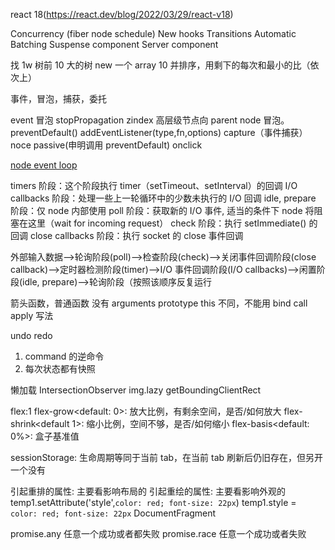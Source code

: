 react 18(https://react.dev/blog/2022/03/29/react-v18)

Concurrency (fiber node schedule)
New hooks Transitions
Automatic Batching
Suspense component
Server component

找 1w 树前 10 大的树
new 一个 array 10 并排序，用剩下的每次和最小的比（依次上）

事件，冒泡，捕获，委托

event 冒泡 stopPropagation zindex 高层级节点向 parent node 冒泡。
preventDefault()
addEventListener(type,fn,options) capture（事件捕获） noce passive(申明调用 preventDefault)
onclick

[node event loop](https://blog.fundebug.com/2019/01/15/diffrences-of-browser-and-node-in-event-loop/)

timers 阶段：这个阶段执行 timer（setTimeout、setInterval）的回调
I/O callbacks 阶段：处理一些上一轮循环中的少数未执行的 I/O 回调
idle, prepare 阶段：仅 node 内部使用
poll 阶段：获取新的 I/O 事件, 适当的条件下 node 将阻塞在这里（wait for incoming request）
check 阶段：执行 setImmediate() 的回调
close callbacks 阶段：执行 socket 的 close 事件回调

外部输入数据–>轮询阶段(poll)–>检查阶段(check)–>关闭事件回调阶段(close callback)–>定时器检测阶段(timer)–>I/O 事件回调阶段(I/O callbacks)–>闲置阶段(idle, prepare)–>轮询阶段（按照该顺序反复运行

箭头函数，普通函数
没有 arguments prototype
this 不同，不能用 bind call apply
写法

undo redo

1. command 的逆命令
2. 每次状态都有快照

懒加载
IntersectionObserver
img.lazy
getBoundingClientRect

flex:1
flex-grow<default: 0>: 放大比例，有剩余空间，是否/如何放大
flex-shrink<default 1>: 缩小比例，空间不够，是否/如何缩小
flex-basis<default: 0%>: 盒子基准值

sessionStorage: 生命周期等同于当前 tab，在当前 tab 刷新后仍旧存在，但另开一个没有

引起重排的属性: 主要看影响布局的
引起重绘的属性: 主要看影响外观的
temp1.setAttribute('style',`color: red; font-size: 22px`)
temp1.style = `color: red; font-size: 22px`
DocumentFragment

promise.any 任意一个成功或者都失败
promise.race 任意一个成功或者失败
